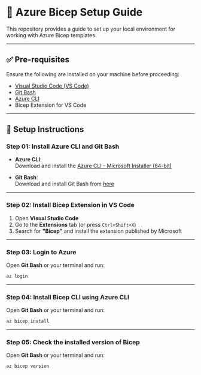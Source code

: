 # 🚀 Azure Bicep Setup Guide

This repository provides a guide to set up your local environment for working with Azure Bicep templates.

---

## ✅ Pre-requisites

Ensure the following are installed on your machine before proceeding:

- [Visual Studio Code (VS Code)](https://code.visualstudio.com/)
- [Git Bash](https://git-scm.com/downloads)
- [Azure CLI](https://learn.microsoft.com/en-us/cli/azure/install-azure-cli-windows?tabs=azure-cli&pivots=msi)
- Bicep Extension for VS Code

---

## 🧾 Setup Instructions

### Step 01: Install Azure CLI and Git Bash

- **Azure CLI**:  
  Download and install the [Azure CLI - Microsoft Installer (64-bit)](https://learn.microsoft.com/en-us/cli/azure/install-azure-cli-windows?tabs=azure-cli&pivots=msi)

- **Git Bash**:  
  Download and install Git Bash from [here](https://git-scm.com/downloads)

---

### Step 02: Install Bicep Extension in VS Code

1. Open **Visual Studio Code**
2. Go to the **Extensions** tab (or press `Ctrl+Shift+X`)
3. Search for **"Bicep"** and install the extension published by Microsoft

---

### Step 03: Login to Azure

Open **Git Bash** or your terminal and run:

```bash
az login
```

---

### Step 04: Install Bicep CLI using Azure CLI

Open **Git Bash** or your terminal and run:

```bash
az bicep install
```

---

### Step 05: Check the installed version of Bicep

Open **Git Bash** or your terminal and run:

```bash
az bicep version
```
